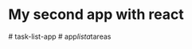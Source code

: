# My second app with react

#   t a s k - l i s t - a p p  
 #   a p p _ l i s t a _ t a r e a s  
 